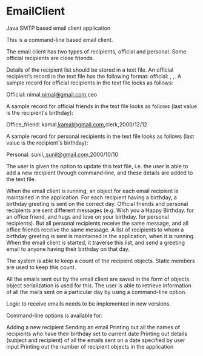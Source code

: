 # EmailClient
Java SMTP based email client application

This is a command-line based email client.

The email client has two types of recipients, official and personal. Some official recipients are close friends.

Details of the recipient list should be stored in a text file.  An official recipient’s record in the text file has the following format: official: <name>, <email>,<designation>. A sample record for official recipients in the text file looks as follows:

Official: nimal,nimal@gmail.com,ceo

A sample record for official friends in the text file looks as follows (last value is the recipient's birthday):

Office_friend: kamal,kamal@gmail.com,clerk,2000/12/12

A sample record for personal recipients in the text file looks as follows (last value is the recipient's birthday):

Personal: sunil,<nick-name>,sunil@gmail.com,2000/10/10

The user is given the option to update this text file, i.e. the user is able to add a new recipient through command-line, and these details are added to the text file. 
  
When the email client is running, an object for each email recipient is maintained in the application. For each recipient having a birthday, a birthday greeting is sent on the correct day. Official friends and personal recipients are sent different messages (e.g. Wish you a Happy Birthday. <your name> for an office friend, and hugs and love on your birthday. <your name> for personal recipients). But all personal recipients receive the same message, and all office friends receive the same message.  A list of recipients to whom a birthday greeting is sent is maintained in the application, when it is running. When the email client is started, it traverse this list, and send a greeting email to anyone having their birthday on that day.

The system is able to keep a count of the recipient objects. Static members are used to keep this count.

All the emails sent out by the email client are saved in the form of objects. object serialization is used for this. The user is able to retrieve information of all the mails sent on a particular day by using a command-line option.
  
Logic to receive emails needs to be implemented in new versions.

Command-line options is available for:

Adding a new recipient
Sending an email
Printing out all the names of recipients who have their birthday set to current date
Printing out details (subject and recipient) of all the emails sent on a date specified by user input
Printing out the number of recipient objects in the application
  
